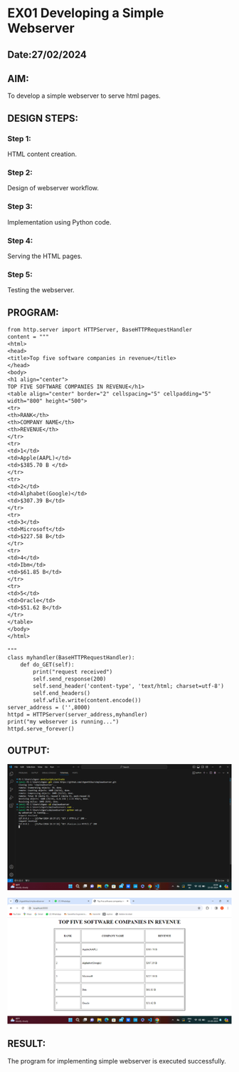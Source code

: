 # EX01 Developing a Simple Webserver
## Date:27/02/2024

## AIM:
To develop a simple webserver to serve html pages.

## DESIGN STEPS:
### Step 1: 
HTML content creation.

### Step 2:
Design of webserver workflow.

### Step 3:
Implementation using Python code.

### Step 4:
Serving the HTML pages.

### Step 5:
Testing the webserver.

## PROGRAM:
```
from http.server import HTTPServer, BaseHTTPRequestHandler
content = """
<html>
<head>
<title>Top five software companies in revenue</title>
</head>
<body>
<h1 align="center">
TOP FIVE SOFTWARE COMPANIES IN REVENUE</h1>
<table align="center" border="2" cellspacing="5" cellpadding="5" width="800" height="500">
<tr>
<th>RANK</th>
<th>COMPANY NAME</th>
<th>REVENUE</th>
</tr>
<tr>
<td>1</td>
<td>Apple(AAPL)</td>
<td>$385.70 B </td>
</tr>
<tr>
<td>2</td>
<td>Alphabet(Google)</td>
<td>$307.39 B</td>
</tr>
<tr>
<td>3</td>
<td>Microsoft</td>
<td>$227.58 B</td>
</tr>
<tr>
<td>4</td>
<td>Ibm</td>
<td>$61.85 B</td>
</tr>
<tr>
<td>5</td>
<td>Oracle</td>
<td>$51.62 B</td>
</tr>
</table>
</body>
</html>

"""
class myhandler(BaseHTTPRequestHandler):
    def do_GET(self):
        print("request received")
        self.send_response(200)
        self.send_header('content-type', 'text/html; charset=utf-8')
        self.end_headers()
        self.wfile.write(content.encode())
server_address = ('',8000)
httpd = HTTPServer(server_address,myhandler)
print("my webserver is running...")
httpd.serve_forever()
```


## OUTPUT:
![alt text](<Screenshot (325).png>)


![alt text](<Screenshot (327).png>)


## RESULT:
The program for implementing simple webserver is executed successfully.
